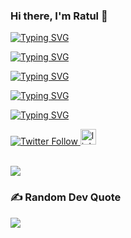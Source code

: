 <h3 align="left" color="#fff"> Hi there, I'm Ratul 👋</h1>


<a href="https://git.io/typing-svg"><img src="https://readme-typing-svg.demolab.com?font=Fira+Code&size=2.3&pause=1000&color=16F1F3&vCenter=true&width=435&lines=Ratul+Raihan" alt="Typing SVG" /></a>

<a href="https://git.io/typing-svg"><img src="https://readme-typing-svg.demolab.com?font=Fira+Code&size=2.3&pause=1000&color=2B60FE&vCenter=true&width=435&lines=Coder" alt="Typing SVG" /></a>

<a href="https://git.io/typing-svg"><img src="https://readme-typing-svg.herokuapp.com?font=Fira+Code&size=22&pause=1000&color=1E8FFF&width=560&lines=Specialized+in+HTML+CSS+%26+JavaScript+(ES6)" alt="Typing SVG" /></a>

<a href="https://git.io/typing-svg"><img src="https://readme-typing-svg.demolab.com?font=Fira+Code&size=2.3&pause=1000&color=F6E801&vCenter=true&width=435&lines=Learning+MERN+Stack" alt="Typing SVG" /></a>

<a href="https://git.io/typing-svg"><img src="https://readme-typing-svg.demolab.com?font=Fira+Code&size=2.5&pause=1000&vCenter=true&width=600&height=100&lines=React++MongoDB++Node.js++Express.js++Next.js" alt="Typing SVG" /></a>

<div align="left">
  <a href='https://twitter.com/ratulSWE' target='_blank' rel="noopener">
    <img alt="Twitter Follow" src="https://img.shields.io/twitter/follow/ratulSWE?style=social"/>
<a/>
  <a href="https://www.linkedin.com/in/ratulraihan" target="_blank">
    <img src="https://img.shields.io/static/v1?message=LinkedIn&logo=linkedin&label=&color=0077B5&logoColor=white&labelColor=&style=for-the-badge" height="25" alt="linkedin logo"  />
  </a>
</div><br>

![](https://komarev.com/ghpvc/?username=ratulraihanrobin&color=blueviolet)


### <h3>✍️ Random Dev Quote</h3>
![](https://quotes-github-readme.vercel.app/api?type=horizontal&theme=radical)

